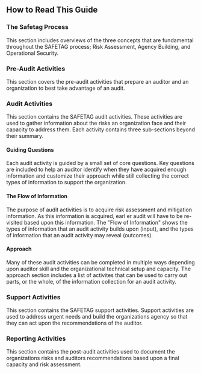 ## How to Read This Guide

### The Safetag Process

This section includes overviews of the three concepts that are fundamental throughout the SAFETAG process; Risk Assessment, Agency Building, and Operational Security.

### Pre-Audit Activities

This section covers the pre-audit activities that prepare an auditor and an organization to best take advantage of an audit.

### Audit Activities

This section contains the SAFETAG audit activities. These activities are used to gather information about the risks an organization face and their capacity to address them. Each activity contains three sub-sections beyond their summary.

#### Guiding Questions

Each audit activity is guided by a small set of core questions. Key questions are included to help an auditor identify when they have acquired enough information and customize their approach while still collecting the correct types of information to support the organization.

#### The Flow of Information

The purpose of audit activities is to acquire risk assessment and mitigation information. As this information is acquired, earl er audit will have to be re-visited based upon this information. The "Flow of Information" shows the types of information that an audit activity builds upon (input), and the types of information that an audit activity may reveal (outcomes).

#### Approach

Many of these audit activities can be completed in multiple ways depending upon auditor skill and the organizational technical setup and capacity. The approach section includes a list of activites that can be used to carry out parts, or the whole, of the information collection for an audit activity.

### Support Activities

This section contains the SAFETAG support activities. Support activities are used to address urgent needs and build the organizations agency so that they can act upon the recommendations of the auditor.

### Reporting Activities

This section contains the post-audit activities used to document the organizations risks and auditors recommendations based upon a final capacity and risk assessment. 

